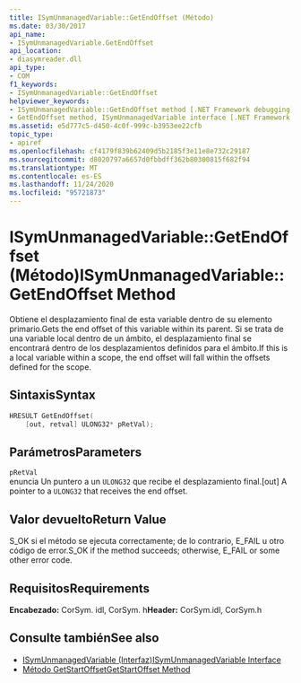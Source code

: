 ```yaml
---
title: ISymUnmanagedVariable::GetEndOffset (Método)
ms.date: 03/30/2017
api_name:
- ISymUnmanagedVariable.GetEndOffset
api_location:
- diasymreader.dll
api_type:
- COM
f1_keywords:
- ISymUnmanagedVariable::GetEndOffset
helpviewer_keywords:
- ISymUnmanagedVariable::GetEndOffset method [.NET Framework debugging]
- GetEndOffset method, ISymUnmanagedVariable interface [.NET Framework debugging]
ms.assetid: e5d777c5-d450-4c0f-999c-b3953ee22cfb
topic_type:
- apiref
ms.openlocfilehash: cf4179f839b62409d5b2185f3e11e8e732c29187
ms.sourcegitcommit: d8020797a6657d0fbbdff362b80300815f682f94
ms.translationtype: MT
ms.contentlocale: es-ES
ms.lasthandoff: 11/24/2020
ms.locfileid: "95721873"
---
```

# <a name="isymunmanagedvariablegetendoffset-method"></a><span data-ttu-id="9e317-102">ISymUnmanagedVariable::GetEndOffset (Método)</span><span class="sxs-lookup"><span data-stu-id="9e317-102">ISymUnmanagedVariable::GetEndOffset Method</span></span>

<span data-ttu-id="9e317-103">Obtiene el desplazamiento final de esta variable dentro de su elemento primario.</span><span class="sxs-lookup"><span data-stu-id="9e317-103">Gets the end offset of this variable within its parent.</span></span> <span data-ttu-id="9e317-104">Si se trata de una variable local dentro de un ámbito, el desplazamiento final se encontrará dentro de los desplazamientos definidos para el ámbito.</span><span class="sxs-lookup"><span data-stu-id="9e317-104">If this is a local variable within a scope, the end offset will fall within the offsets defined for the scope.</span></span>  
  
## <a name="syntax"></a><span data-ttu-id="9e317-105">Sintaxis</span><span class="sxs-lookup"><span data-stu-id="9e317-105">Syntax</span></span>  
  
```cpp  
HRESULT GetEndOffset(  
    [out, retval] ULONG32* pRetVal);  
```  
  
## <a name="parameters"></a><span data-ttu-id="9e317-106">Parámetros</span><span class="sxs-lookup"><span data-stu-id="9e317-106">Parameters</span></span>  

 `pRetVal`  
 <span data-ttu-id="9e317-107">enuncia Un puntero a un `ULONG32` que recibe el desplazamiento final.</span><span class="sxs-lookup"><span data-stu-id="9e317-107">[out] A pointer to a `ULONG32` that receives the end offset.</span></span>  
  
## <a name="return-value"></a><span data-ttu-id="9e317-108">Valor devuelto</span><span class="sxs-lookup"><span data-stu-id="9e317-108">Return Value</span></span>  

 <span data-ttu-id="9e317-109">S_OK si el método se ejecuta correctamente; de lo contrario, E_FAIL u otro código de error.</span><span class="sxs-lookup"><span data-stu-id="9e317-109">S_OK if the method succeeds; otherwise, E_FAIL or some other error code.</span></span>  
  
## <a name="requirements"></a><span data-ttu-id="9e317-110">Requisitos</span><span class="sxs-lookup"><span data-stu-id="9e317-110">Requirements</span></span>  

 <span data-ttu-id="9e317-111">**Encabezado:** CorSym. idl, CorSym. h</span><span class="sxs-lookup"><span data-stu-id="9e317-111">**Header:** CorSym.idl, CorSym.h</span></span>  
  
## <a name="see-also"></a><span data-ttu-id="9e317-112">Consulte también</span><span class="sxs-lookup"><span data-stu-id="9e317-112">See also</span></span>

- [<span data-ttu-id="9e317-113">ISymUnmanagedVariable (Interfaz)</span><span class="sxs-lookup"><span data-stu-id="9e317-113">ISymUnmanagedVariable Interface</span></span>](isymunmanagedvariable-interface.md)
- [<span data-ttu-id="9e317-114">Método GetStartOffset</span><span class="sxs-lookup"><span data-stu-id="9e317-114">GetStartOffset Method</span></span>](isymunmanagedvariable-getstartoffset-method.md)
